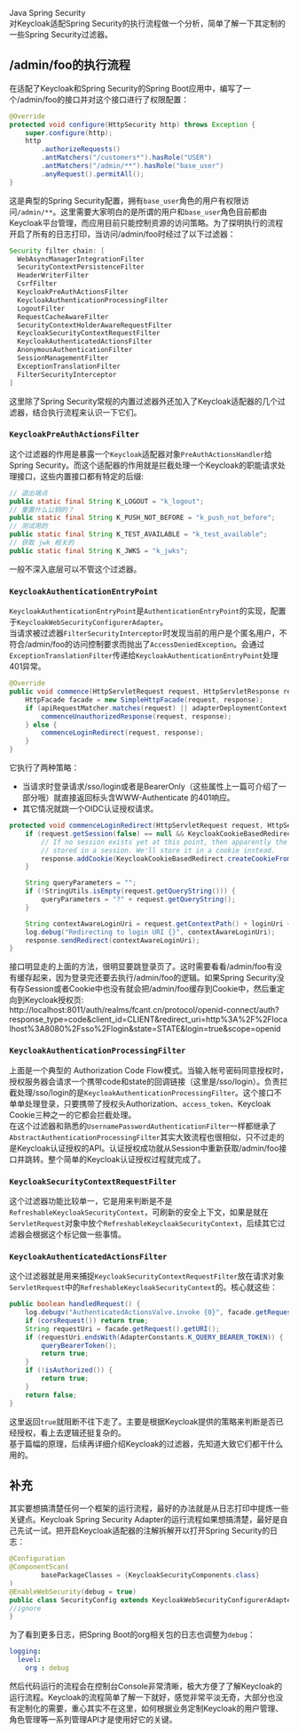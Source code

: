 Java Spring Security<br />对Keycloak适配Spring Security的执行流程做一个分析，简单了解一下其定制的一些Spring Security过滤器。
<a name="ytm5g"></a>
## /admin/foo的执行流程
在适配了Keycloak和Spring Security的Spring Boot应用中，编写了一个/admin/foo的接口并对这个接口进行了权限配置：
```java
@Override
protected void configure(HttpSecurity http) throws Exception {
    super.configure(http);
    http
        .authorizeRequests()
        .antMatchers("/customers*").hasRole("USER")
        .antMatchers("/admin/**").hasRole("base_user")
        .anyRequest().permitAll();
}
```
这是典型的Spring Security配置，拥有`base_user`角色的用户有权限访问`/admin/**`。这里需要大家明白的是所谓的用户和`base_user`角色目前都由Keycloak平台管理，而应用目前只能控制资源的访问策略。为了探明执行的流程开启了所有的日志打印，当访问/admin/foo时经过了以下过滤器：
```java
Security filter chain: [
  WebAsyncManagerIntegrationFilter
  SecurityContextPersistenceFilter
  HeaderWriterFilter
  CsrfFilter
  KeycloakPreAuthActionsFilter
  KeycloakAuthenticationProcessingFilter
  LogoutFilter
  RequestCacheAwareFilter
  SecurityContextHolderAwareRequestFilter
  KeycloakSecurityContextRequestFilter
  KeycloakAuthenticatedActionsFilter
  AnonymousAuthenticationFilter
  SessionManagementFilter
  ExceptionTranslationFilter
  FilterSecurityInterceptor
]
```
这里除了Spring Security常规的内置过滤器外还加入了Keycloak适配器的几个过滤器，结合执行流程来认识一下它们。
<a name="iSvkI"></a>
### `KeycloakPreAuthActionsFilter`
这个过滤器的作用是暴露一个`Keycloak`适配器对象`PreAuthActionsHandler`给Spring Security。而这个适配器的作用就是拦截处理一个Keycloak的职能请求处理接口，这些内置接口都有特定的后缀:
```java
// 退出端点
public static final String K_LOGOUT = "k_logout";
// 重置什么公钥的？
public static final String K_PUSH_NOT_BEFORE = "k_push_not_before";
// 测试用的
public static final String K_TEST_AVAILABLE = "k_test_available";
// 获取 jwk 相关的
public static final String K_JWKS = "k_jwks";
```
一般不深入底层可以不管这个过滤器。
<a name="Lw2Hi"></a>
### `KeycloakAuthenticationEntryPoint`
`KeycloakAuthenticationEntryPoint`是`AuthenticationEntryPoint`的实现，配置于`KeycloakWebSecurityConfigurerAdapter`。<br />当请求被过滤器`FilterSecurityInterceptor`时发现当前的用户是个匿名用户，不符合/admin/foo的访问控制要求而抛出了`AccessDeniedException`。会通过`ExceptionTranslationFilter`传递给`KeycloakAuthenticationEntryPoint`处理401异常。
```java
@Override
public void commence(HttpServletRequest request, HttpServletResponse response, AuthenticationException authException) throws IOException, ServletException {
    HttpFacade facade = new SimpleHttpFacade(request, response);
    if (apiRequestMatcher.matches(request) || adapterDeploymentContext.resolveDeployment(facade).isBearerOnly()) {
        commenceUnauthorizedResponse(request, response);
    } else {
        commenceLoginRedirect(request, response);
    }
}
```
它执行了两种策略：

- 当请求时登录请求/sso/login或者是BearerOnly（这些属性上一篇可介绍了一部分哦）就直接返回标头含WWW-Authenticate 的401响应。
- 其它情况就跳一个OIDC认证授权请求。
```java
protected void commenceLoginRedirect(HttpServletRequest request, HttpServletResponse response) throws IOException {
    if (request.getSession(false) == null && KeycloakCookieBasedRedirect.getRedirectUrlFromCookie(request) == null) {
        // If no session exists yet at this point, then apparently the redirect URL is not
        // stored in a session. We'll store it in a cookie instead.
        response.addCookie(KeycloakCookieBasedRedirect.createCookieFromRedirectUrl(request.getRequestURI()));
    }

    String queryParameters = "";
    if (!StringUtils.isEmpty(request.getQueryString())) {
        queryParameters = "?" + request.getQueryString();
    }

    String contextAwareLoginUri = request.getContextPath() + loginUri + queryParameters;
    log.debug("Redirecting to login URI {}", contextAwareLoginUri);
    response.sendRedirect(contextAwareLoginUri);
}
```
接口明显走的上面的方法，很明显要跳登录页了。这时需要看看/admin/foo有没有缓存起来，因为登录完还要去执行/admin/foo的逻辑。如果Spring Security没有存Session或者Cookie中也没有就会把/admin/foo缓存到Cookie中，然后重定向到Keycloak授权页:<br />http://localhost:8011/auth/realms/fcant.cn/protocol/openid-connect/auth?response_type=code&client_id=CLIENT&redirect_uri=http%3A%2F%2Flocalhost%3A8080%2Fsso%2Flogin&state=STATE&login=true&scope=openid
<a name="isff1"></a>
### `KeycloakAuthenticationProcessingFilter`
上面是一个典型的 Authorization Code Flow模式。当输入帐号密码同意授权时，授权服务器会请求一个携带code和state的回调链接（这里是/sso/login）。负责拦截处理/sso/login的是`KeycloakAuthenticationProcessingFilter`。这个接口不单单处理登录，只要携带了授权头Authorization、`access_token`、Keycloak Cookie三种之一的它都会拦截处理。<br />在这个过滤器和熟悉的`UsernamePasswordAuthenticationFilter`一样都继承了`AbstractAuthenticationProcessingFilter`其实大致流程也很相似，只不过走的是Keycloak认证授权的API。认证授权成功就从Session中重新获取/admin/foo接口并跳转。整个简单的Keycloak认证授权过程就完成了。
<a name="RHPxf"></a>
### `KeycloakSecurityContextRequestFilter`
这个过滤器功能比较单一，它是用来判断是不是`RefreshableKeycloakSecurityContext`，可刷新的安全上下文，如果是就在`ServletRequest`对象中放个`RefreshableKeycloakSecurityContext`，后续其它过滤器会根据这个标记做一些事情。
<a name="Wmr9W"></a>
### `KeycloakAuthenticatedActionsFilter`
这个过滤器就是用来捕捉`KeycloakSecurityContextRequestFilter`放在请求对象`ServletRequest`中的`RefreshableKeycloakSecurityContext`的。核心就这些：
```java
public boolean handledRequest() {
    log.debugv("AuthenticatedActionsValve.invoke {0}", facade.getRequest().getURI());
    if (corsRequest()) return true;
    String requestUri = facade.getRequest().getURI();
    if (requestUri.endsWith(AdapterConstants.K_QUERY_BEARER_TOKEN)) {
        queryBearerToken();
        return true;
    }
    if (!isAuthorized()) {
        return true;
    }
    return false;
}
```
这里返回`true`就阻断不往下走了。主要是根据Keycloak提供的策略来判断是否已经授权，看上去逻辑还挺复杂的。<br />基于篇幅的原理，后续再详细介绍Keycloak的过滤器，先知道大致它们都干什么用的。
<a name="YdN4v"></a>
## 补充
其实要想搞清楚任何一个框架的运行流程，最好的办法就是从日志打印中提炼一些关键点。Keycloak Spring Security Adapter的运行流程如果想搞清楚，最好是自己先试一试。把开启Keycloak适配器的注解拆解开以打开Spring Security的日志：
```java
@Configuration
@ComponentScan(
        basePackageClasses = {KeycloakSecurityComponents.class}
)
@EnableWebSecurity(debug = true)
public class SecurityConfig extends KeycloakWebSecurityConfigurerAdapter {
//ignore
}
```
为了看到更多日志，把Spring Boot的org相关包的日志也调整为`debug`：
```yaml
logging:
  level:
    org : debug
```
然后代码运行的流程会在控制台Console非常清晰，极大方便了了解Keycloak的运行流程。Keycloak的流程简单了解一下就好，感觉非常平淡无奇，大部分也没有定制化的需要，重心其实不在这里，如何根据业务定制Keycloak的用户管理、角色管理等一系列管理API才是使用好它的关键。
